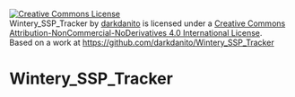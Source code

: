 <a rel="license" href="http://creativecommons.org/licenses/by-nc-nd/4.0/"><img alt="Creative Commons License" style="border-width:0" src="https://i.creativecommons.org/l/by-nc-nd/4.0/88x31.png" /></a><br /><span xmlns:dct="http://purl.org/dc/terms/" property="dct:title">Wintery_SSP_Tracker</span> by <a xmlns:cc="http://creativecommons.org/ns#" href="https://github.com/darkdanito/Wintery_SSP_Tracker" property="cc:attributionName" rel="cc:attributionURL">darkdanito</a> is licensed under a <a rel="license" href="http://creativecommons.org/licenses/by-nc-nd/4.0/">Creative Commons Attribution-NonCommercial-NoDerivatives 4.0 International License</a>.<br />Based on a work at <a xmlns:dct="http://purl.org/dc/terms/" href="https://github.com/darkdanito/Wintery_SSP_Tracker" rel="dct:source">https://github.com/darkdanito/Wintery_SSP_Tracker</a>

# Wintery_SSP_Tracker
